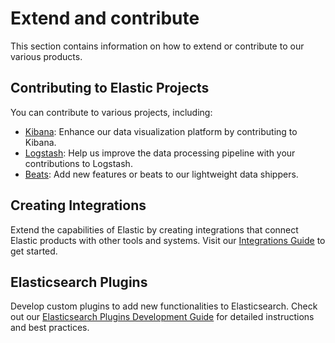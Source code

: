 # Extend and contribute

This section contains information on how to extend or contribute to our various products.

## Contributing to Elastic Projects

You can contribute to various projects, including:

- [Kibana](kibana://docs/extend/index.md): Enhance our data visualization platform by contributing to Kibana.
- [Logstash](logstash://docs/extend/index.md): Help us improve the data processing pipeline with your contributions to Logstash.
- [Beats](beats://docs/extend/index.md): Add new features or beats to our lightweight data shippers.

## Creating Integrations

Extend the capabilities of Elastic by creating integrations that connect Elastic products with other tools and systems. Visit our [Integrations Guide](integrations://docs/extend/index.md) to get started.

## Elasticsearch Plugins

Develop custom plugins to add new functionalities to Elasticsearch. Check out our [Elasticsearch Plugins Development Guide](elasticsearch://docs/extend/index.md) for detailed instructions and best practices.

